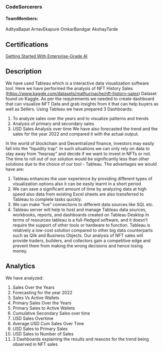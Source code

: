 ### CodeSorcerers


#### TeamMembers:
AdityaBapat
ArnavEkapure
OmkarBandgar
AkshayTarde

## Certifications
[Getting Started With Enterprise-Grade AI](https://www.credly.com/badges/f172280e-ba7b-47bc-993f-ac6e4e7460b4/public_url)

## Description
We have used Tableau which is a interactive data visualization software tool. Here we
have performed the analysis of NFT History Sales
(https://www.kaggle.com/datasets/mathurinache/nft-history-sales) Dataset found on
Kaggle.
As per the requirements we needed to create dashboard that can visualize NFT Data and
grab insights from it that can help buyers as well as Sellers.
Using Tableau we have prepared 3 Dashboards:
1. To analyze sales over the years and to visualize patterns and trends
2. Analysis of primary and secondary sales
3. USD Sales Analysis over time
We have also forecasted the trend and the sales for the year 2022 and compared it with
the actual output.

In the world of blockchain and Decentralized finance, investors may easily fall into the
“liquidity trap”. In such situations we can only rely on data to stay away from “hearsay”
and decide if we want to invest in NFTs or not.
The time to roll out of our solution would be significantly less than other solutions due to
the choice of our tool - Tableau. The advantages we would have are:
1. Tableau enhances the user experience by providing different types of visualization
options also it can be easily learnt in a short period
2. We can save a significant amount of time by analyzing data at high speed also data
from existing Excel sheets are also transferred to Tableau to complete tasks quickly.
3. We can make “live” connections to different data sources like SQL etc.
4. Tableau server will help to host and manage Tableau data sources, workbooks,
reports, and dashboards created on Tableau Desktop
In terms of resources tableau is a full-fledged software, and it doesn’t require the support of other
tools or hardware to function.
Tableau is relatively a low-cost solution compared to other big data counterparts such as Qlik and
Business Objects.
Our analysis of NFT sales will provide traders, builders, and collectors gain a competitive edge
and prevent them from making the wrong decisions and hence losing money.

## Analytics
We have analyzed:
1) Sales Over the Years
2) Forecasting for the year 2022
3) Sales Vs Active Wallets
4) Primary Sales Over the Years
5) Primary Sales to Active Wallets
6) Cumulative Secondary Sales over time
7) USD Sales Overtime
8) Average USD Cum Sales Over Time
9) USD Sales to Primary Sales
10) USD Sales to Number of Sales
11) 3 Dashboards explaining the results and reasons for the trend being observed in NFT
sales
